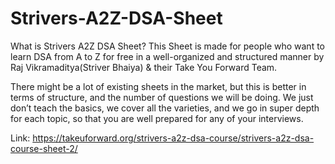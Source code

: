 # Strivers-A2Z-DSA-Sheet
What is Strivers A2Z DSA Sheet?
This Sheet is made for people who want to learn DSA from A to Z for free in a well-organized and structured manner by Raj Vikramaditya(Striver Bhaiya) & their Take You Forward Team.

There might be a lot of existing sheets in the market, but this is better in terms of structure, and the number of questions we will be doing. We just don’t teach the basics, we cover all the varieties, and we go in super depth for each topic, so that you are well prepared for any of your interviews.

Link:
https://takeuforward.org/strivers-a2z-dsa-course/strivers-a2z-dsa-course-sheet-2/
